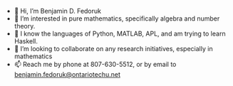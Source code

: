- 👋 Hi, I’m Benjamin D. Fedoruk
- 👀 I’m interested in pure mathematics, specifically algebra and number theory. 
- 🌱 I know the languages of Python, MATLAB, APL, and am trying to learn Haskell. 
- 💞️ I’m looking to collaborate on any research initiatives, especially in mathematics
- 📫 Reach me by phone at 807-630-5512, or by email to benjamin.fedoruk@ontariotechu.net

<!---
fedorukben/fedorukben is a ✨ special ✨ repository because its `README.md` (this file) appears on your GitHub profile.
You can click the Preview link to take a look at your changes.
--->
